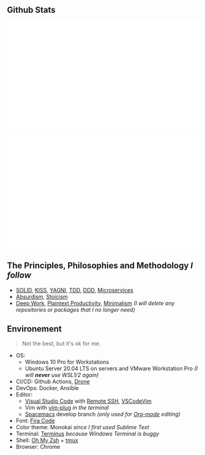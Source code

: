 ## Github Stats
![](https://github.com/BlackGlory/github-stats/raw/master/generated/overview.svg)
![](https://github.com/BlackGlory/github-stats/raw/master/generated/languages.svg)

## The Principles, Philosophies and Methodology *I follow*
- [SOLID], [KISS], [YAGNI], [TDD], [DDD], [Microservices]
- [Absurdism], [Stoicism]
- [Deep Work], [Plaintext Productivity], [Minimalism] *(I will delete any repositories or packages that I no longer need)*

[FP]: https://en.wikipedia.org/wiki/Functional_programming
[OOP]: https://en.wikipedia.org/wiki/Object-oriented_programming
[SOLID]: https://en.wikipedia.org/wiki/SOLID
[KISS]: https://en.wikipedia.org/wiki/KISS_principle
[YAGNI]: https://en.wikipedia.org/wiki/You_aren%27t_gonna_need_it
[DDD]: https://en.wikipedia.org/wiki/Domain-driven_design
[TDD]: https://en.wikipedia.org/wiki/Test-driven_development
[Minimalism]: https://en.wikipedia.org/wiki/Minimalism
[Microservices]: https://en.wikipedia.org/wiki/Microservices
[Plaintext Productivity]: http://plaintext-productivity.net/
[Absurdism]: https://en.wikipedia.org/wiki/Absurdism
[Stoicism]: https://en.wikipedia.org/wiki/Stoicism
[Deep Work]: https://www.goodreads.com/book/show/25744928-deep-work

## Environement
> Not the best, but it's ok for me.

- OS:
  - Windows 10 Pro for Workstations
  - Ubuntu Server 20.04 LTS on servers and VMware Workstation Pro *(I will **never** use WSL1/2 again)*
- CI/CD: Github Actions, [Drone]
- DevOps: Docker, Ansible
- Editor:
  - [Visual Studio Code] with [Remote SSH], [VSCodeVim]
  - Vim with [vim-plug] *in the terminal*
  - [Spacemacs] develop branch *(only used for [Org-mode] editing)*
- Font: [Fira Code]
- Color theme: Monokai *since I first used Sublime Text*
- Terminal: [Terminus] *because Windows Terminal is buggy*
- Shell: [Oh My Zsh] + [tmux]
- Browser: Chrome

[Org-mode]: https://orgmode.org/
[Drone]: https://github.com/drone/drone
[vim-plug]: https://github.com/junegunn/vim-plug
[Fira Code]: https://github.com/tonsky/FiraCode
[Terminus]: https://github.com/Eugeny/terminus
[tmux]: https://github.com/tmux/tmux
[Oh My Zsh]: https://github.com/ohmyzsh/ohmyzsh
[Visual Studio Code]: https://code.visualstudio.com/
[Remote SSH]: https://marketplace.visualstudio.com/items?itemName=ms-vscode-remote.remote-ssh
[VSCodeVim]: https://github.com/VSCodeVim/Vim
[Spacemacs]: https://github.com/syl20bnr/spacemacs
